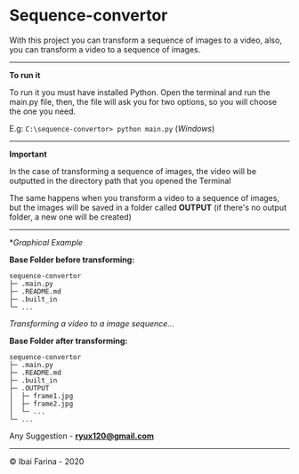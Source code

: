 # Sequence-convertor
With this project you can transform a sequence of images to a video, also, you 
can transform a video to a sequence of images. 

---

**To run it**

To run it you must have installed Python. 
Open the terminal and run the main.py file, then, the file 
will ask you for two options, so you will choose the one you need.

E.g: 
`C:\sequence-convertor> python main.py` (_Windows_)

---

**Important**

In the case of transforming a sequence of images, the video will be outputted
in the directory path that you opened the Terminal 


The same happens when you transform a video to a sequence of images, but the images 
will be saved in a folder called **OUTPUT** (if there's no output folder, 
a new one will be created)

---

**Graphical Example*

**Base Folder before transforming:**
```
sequence-convertor
├─ .main.py
├─ .README.md
├─ .built_in
└─ ...
```
_Transforming a video to a image sequence..._

**Base Folder after transforming:**
```
sequence-convertor
├─ .main.py
├─ .README.md
├─ .built_in
├─ .OUTPUT
│  ├─ frame1.jpg
│  ├─ frame2.jpg
│  └─ ...
└─ ...
```

Any Suggestion - **ryux120@gmail.com**

---
© Ibai Farina - 2020
